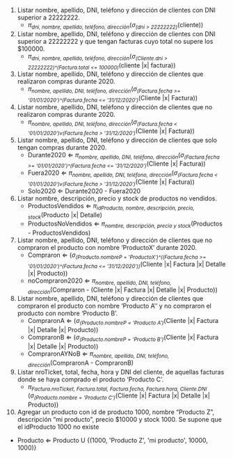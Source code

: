 1. Listar nombre, apellido, DNI, teléfono y dirección de clientes con DNI superior a 22222222.  
   - <i>π<sub>dni, nombre, apellido, teléfono, dirección</sub></i>(<i>σ<sub>(dni > 22222222)</sub></i>(cliente))
2. Listar nombre, apellido, DNI, teléfono y dirección de clientes con DNI superior a 22222222 y que tengan
facturas cuyo total no supere los $100000.  
   - <i>π<sub>dni, nombre, apellido, teléfono, dirección</sub></i>(<i>σ<sub>(Cliente.dni > 22222222)^(Factura.total <= 100000)</sub></i>(cliente |x| factura))
1. Listar nombre, apellido, DNI, teléfono y dirección de clientes que realizaron compras durante 2020.
   - <i>π<sub>nombre, apellido, DNI, teléfono, dirección</sub></i>(<i>σ<sub>(Factura.fecha >= '01/01/2020')^(Factura.fecha <= '31/12/2020')</sub></i>(Cliente |x| Factura))
2. Listar nombre, apellido, DNI, teléfono y dirección de clientes que no realizaron compras durante 2020.
   - <i>π<sub>nombre, apellido, DNI, teléfono, dirección</sub></i>(<i>σ<sub>(Factura.fecha < '01/01/2020')v(Factura.fecha > '31/12/2020')</sub></i>(Cliente |x| Factura))
3. Listar nombre, apellido, DNI, teléfono y dirección de clientes que solo tengan compras durante 2020.
   - Durante2020 ⇐ <i>π<sub>nombre, apellido, DNI, teléfono, dirección</sub></i>(<i>σ<sub>(Factura.fecha >= '01/01/2020')^(Factura.fecha <= '31/12/2020')</sub></i>(Cliente |x| Factura))
   - Fuera2020 ⇐ <i>π<sub>nombre, apellido, DNI, teléfono, dirección</sub></i>(<i>σ<sub>(Factura.fecha < '01/01/2020')v(Factura.fecha > '31/12/2020')</sub></i>(Cliente |x| Factura))
   - Solo2020 ⇐ Durante2020 - Fuera2020
4. Listar nombre, descripción, precio y stock de productos no vendidos.
   - ProductosVendidos ⇐ <i>π<sub>idProducto, nombre, descripción, precio, stock</sub></i>(Producto |x| Detalle)
   - ProductosNoVendidos ⇐ <i>π<sub>nombre, descripción, precio y stock</sub></i>(Productos - ProductosVendidos)
5. Listar  nombre, apellido, DNI, teléfono y dirección de clientes que no compraron el producto con nombre
‘ProductoX’ durante 2020.
   - Compraron ⇐ (<i>σ<sub>(Producto.nombreP = 'ProductoX')^((Factura.fecha >= '01/01/2020')^(Factura.fecha <= '31/12/2020'))</sub></i>(Cliente |x| Factura |x| Detalle |x| Producto))
   - noCompraron2020 ⇐ <i>π<sub>nombre, apellido, DNI, teléfono, dirección</sub></i>(Compraron - (Cliente |x| Factura |x| Detalle |x| Producto))
1. Listar  nombre, apellido, DNI, teléfono y dirección de clientes que compraron el producto con nombre
‘Producto A’’ y no compraron el producto con nombre ‘Producto B’.
   - CompraronA ⇐ (<i>σ<sub>(Producto.nombreP = 'Producto A')</sub></i>(Cliente |x| Factura |x| Detalle |x| Producto))
   - CompraronB ⇐ (<i>σ<sub>(Producto.nombreP = 'Producto B')</sub></i>(Cliente |x| Factura |x| Detalle |x| Producto))
   - CompraronAYNoB ⇐ <i>π<sub>nombre, apellido, DNI, teléfono, dirección</sub></i>(CompraronA - CompraronB)
1. Listar nroTicket, total, fecha, hora y DNI del cliente, de aquellas  facturas donde se haya comprado el
producto ‘Producto C’.
   - <i>π<sub>Factura.nroTicket, Factura.total, Factura.fecha, Factura.hora, Cliente.DNI </sub></i>(<i>σ<sub>(Producto.nombre = 'Producto C')</sub></i>(Cliente |x| Factura |x| Detalle |x| Producto))
1.  Agregar un producto con id de producto 1000, nombre “Producto Z”, descripción “mi producto”, precio
$10000 y stock 1000. Se supone que el idProducto 1000 no existe
   - Producto ⇐ Producto U {(1000, 'Producto Z', 'mi producto', 10000, 1000)}